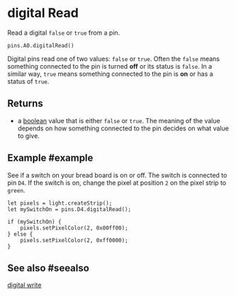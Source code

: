 # digital Read

Read a digital `false` or `true` from a pin.

```sig
pins.A0.digitalRead()
```

Digital pins read one of two values: `false` or `true`. Often the `false` means something connected
to the pin is turned **off** or its status is `false`. In a similar way, `true` means something
connected to the pin is **on** or has a status of `true`.

## Returns

* a [boolean](types/boolean) value that is either `false` or `true`. The meaning of the value depends on how something connected to the pin decides on what value to give.

## Example #example

See if a switch on your bread board is on or off. The switch is connected to pin `D4`. If
the switch is on, change the pixel at position `2` on the pixel strip to `green`.

```blocks
let pixels = light.createStrip();
let mySwitchOn = pins.D4.digitalRead();

if (mySwitchOn) {
    pixels.setPixelColor(2, 0x00ff00);
} else {
    pixels.setPixelColor(2, 0xff0000);
}
```

## See also #seealso

[digital write](/reference/pins/digital-write)
